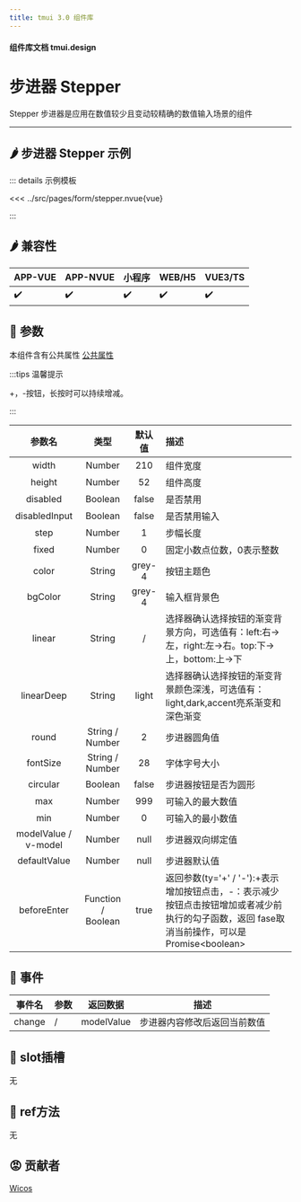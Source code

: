 ```yaml
---
title: tmui 3.0 组件库
---
```


<script setup>
import webview from '../components/mobileWebview.vue'
</script>

#### 组件库文档 tmui.design

# 步进器 Stepper
Stepper 步进器是应用在数值较少且变动较精确的数值输入场景的组件

---

## :hot_pepper: 步进器 Stepper 示例

<webview url="https://tmui.design/h5/#/pages/form/stepper"></webview>

::: details 示例模板

<<< ../src/pages/form/stepper.nvue{vue}

:::

## :hot_pepper: 兼容性

| APP-VUE | APP-NVUE | 小程序 | WEB/H5 | VUE3/TS |
| --- | --- | --- | --- | --- |
| :heavy_check_mark: | :heavy_check_mark: | :heavy_check_mark: | :heavy_check_mark: | :heavy_check_mark: |

## :seedling: 参数

本组件含有公共属性 [公共属性](/doc/spec/组件公共样式.md)

:::tips 温馨提示

+，-按钮，长按时可以持续增减。

:::

| 参数名 | 类型 | 默认值 | 描述 |
| :--: | :--: | :--: | :-- |
| width | Number | 210 | 组件宽度 |
| height | Number | 52 | 组件高度 |
| disabled | Boolean | false | 是否禁用 |
| disabledInput | Boolean | false | 是否禁用输入 |
| step | Number | 1 | 步幅长度 | 
| fixed | Number | 0 | 固定小数点位数，0表示整数 |
| color | String | grey-4 | 按钮主题色 |
| bgColor | String | grey-4 | 输入框背景色 |
| linear | String | / | 选择器确认选择按钮的渐变背景方向，可选值有：left:右->左，right:左->右。top:下->上，bottom:上->下 | 
| linearDeep | String | light | 选择器确认选择按钮的渐变背景颜色深浅，可选值有：light,dark,accent亮系渐变和深色渐变 |
| round | String / Number | 2 | 步进器圆角值 |
| fontSize | String / Number | 28 | 字体字号大小 |
| circular | Boolean | false | 步进器按钮是否为圆形 |
| max | Number | 999 | 可输入的最大数值 |
| min | Number | 0 | 可输入的最小数值 |
| modelValue / v-model | Number | null | 步进器双向绑定值 |
| defaultValue | Number | null | 步进器默认值 |
| beforeEnter | Function / Boolean | true | 返回参数(ty='+' / '-'):+表示增加按钮点击，-：表示减少按钮点击按钮增加或者减少前执行的勾子函数，返回 fase取消当前操作，可以是Promise\<boolean\> |

## :rose: 事件

| 事件名 | 参数 | 返回数据 | 描述 |
| --- | --- | --- | --- |
| change | / | modelValue | 步进器内容修改后返回当前数值 |

## :corn: slot插槽

无

## :green_salad: ref方法

无

## :rage: 贡献者
[Wicos](http://wicos.me)